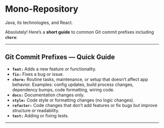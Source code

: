 # Mono-Repository
Java, its technologies, and React.

Absolutely! Here’s a **short guide** to common Git commit prefixes including **`chore`**:

---
## Git Commit Prefixes — Quick Guide
* **`feat:`**
  Adds a new feature or functionality.
* **`fix:`**
  Fixes a bug or issue.
* **`chore:`**
  Routine tasks, maintenance, or setup that doesn’t affect app behavior.
  Examples: config updates, build process changes, dependency bumps, code formatting, wiring code.
* **`docs:`**
  Documentation changes only.
* **`style:`**
  Code style or formatting changes (no logic changes).
* **`refactor:`**
  Code changes that don’t add features or fix bugs but improve structure or readability.
* **`test:`**
  Adding or fixing tests.
---


